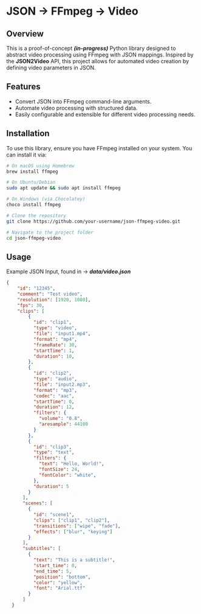 # JSON -> FFmpeg -> Video

## Overview
This is a proof-of-concept ***(in-progress)*** Python library designed to abstract video processing using FFmpeg with JSON mappings. Inspired by the **JSON2Video** API, this project allows for automated video creation by defining video parameters in JSON.

## Features
- Convert JSON into FFmpeg command-line arguments.
- Automate video processing with structured data.
- Easily configurable and extensible for different video processing needs.

## Installation
To use this library, ensure you have FFmpeg installed on your system. You can install it via:

```sh
# On macOS using Homebrew
brew install ffmpeg

# On Ubuntu/Debian
sudo apt update && sudo apt install ffmpeg

# On Windows (via Chocolatey)
choco install ffmpeg
```

```sh
# Clone the repository
git clone https://github.com/your-username/json-ffmpeg-video.git

# Navigate to the project folder
cd json-ffmpeg-video
```

## Usage
Example JSON Input, found in -> ***data/video.json***
```json
{
    "id": "12345",
    "comment": "Test video",
    "resolution": [1920, 1080],
    "fps": 30,
    "clips": [
        {
          "id": "clip1",
          "type": "video",
          "file": "input1.mp4",
          "format": "mp4",
          "frameRate": 30,
          "startTime": 1,
          "duration": 10,
        },
        {
          "id": "clip2",
          "type": "audio",
          "file": "input2.mp3",
          "format": "mp3",
          "codec": "aac",
          "startTime": 0,
          "duration": 12,
          "filters": {
            "volume": "0.8",
            "aresample": 44100
          }
        },
        {
          "id": "clip3",
          "type": "text",
          "filters": {
            "text": "Hello, World!",
            "fontSize": 24,
            "fontColor": "white",
          },
          "duration": 5
        }
      ],
      "scenes": [
        {
          "id": "scene1",
          "clips": ["clip1", "clip2"],
          "transitions": ["wipe", "fade"],
          "effects": ["blur", "keying"]
        }
      ],
      "subtitles": [
        {
          "text": "This is a subtitle!",
          "start_time": 0,
          "end_time": 5,
          "position": "bottom",
          "color": "yellow",
          "font": "Arial.ttf"
        }
      ]
  }

